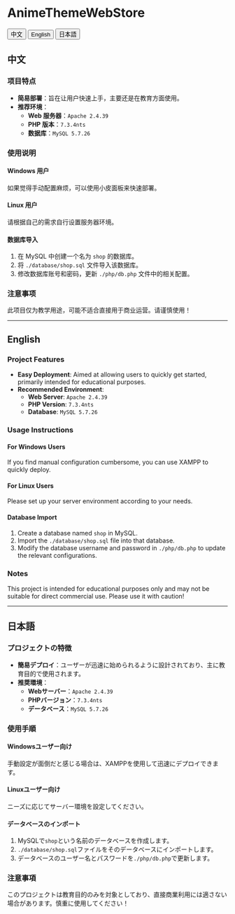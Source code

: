 # AnimeThemeWebStore

<div>
  <button onclick="document.getElementById('chinese').scrollIntoView();">中文</button>
  <button onclick="document.getElementById('english').scrollIntoView();">English</button>
  <button onclick="document.getElementById('japanese').scrollIntoView();">日本語</button>
</div>

## 中文

### 项目特点
- **简易部署**：旨在让用户快速上手，主要还是在教育方面使用。
- **推荐环境**：  
  - **Web 服务器**：`Apache 2.4.39`
  - **PHP 版本**：`7.3.4nts`
  - **数据库**：`MySQL 5.7.26`

### 使用说明
#### Windows 用户
如果觉得手动配置麻烦，可以使用小皮面板来快速部署。

#### Linux 用户
请根据自己的需求自行设置服务器环境。

#### 数据库导入
1. 在 MySQL 中创建一个名为 `shop` 的数据库。
2. 将 `./database/shop.sql` 文件导入该数据库。
3. 修改数据库账号和密码，更新 `./php/db.php` 文件中的相关配置。

### 注意事项
此项目仅为教学用途，可能不适合直接用于商业运营。请谨慎使用！

---

## English

### Project Features
- **Easy Deployment**: Aimed at allowing users to quickly get started, primarily intended for educational purposes.
- **Recommended Environment**:  
  - **Web Server**: `Apache 2.4.39`
  - **PHP Version**: `7.3.4nts`
  - **Database**: `MySQL 5.7.26`

### Usage Instructions
#### For Windows Users
If you find manual configuration cumbersome, you can use XAMPP to quickly deploy.

#### For Linux Users
Please set up your server environment according to your needs.

#### Database Import
1. Create a database named `shop` in MySQL.
2. Import the `./database/shop.sql` file into that database.
3. Modify the database username and password in `./php/db.php` to update the relevant configurations.

### Notes
This project is intended for educational purposes only and may not be suitable for direct commercial use. Please use it with caution!

---

## 日本語

### プロジェクトの特徴
- **簡易デプロイ**：ユーザーが迅速に始められるように設計されており、主に教育目的で使用されます。
- **推奨環境**：  
  - **Webサーバー**：`Apache 2.4.39`
  - **PHPバージョン**：`7.3.4nts`
  - **データベース**：`MySQL 5.7.26`

### 使用手順
#### Windowsユーザー向け
手動設定が面倒だと感じる場合は、XAMPPを使用して迅速にデプロイできます。

#### Linuxユーザー向け
ニーズに応じてサーバー環境を設定してください。

#### データベースのインポート
1. MySQLで`shop`という名前のデータベースを作成します。
2. `./database/shop.sql`ファイルをそのデータベースにインポートします。
3. データベースのユーザー名とパスワードを`./php/db.php`で更新します。

### 注意事項
このプロジェクトは教育目的のみを対象としており、直接商業利用には適さない場合があります。慎重に使用してください！